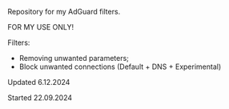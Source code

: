 Repository for my AdGuard filters.

FOR MY USE ONLY!

Filters:
- Removing unwanted parameters;
- Block unwanted connections (Default + DNS + Experimental)

Updated 6.12.2024

Started 22.09.2024
